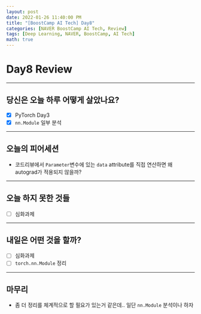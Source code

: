 ```yaml
---
layout: post
date: 2022-01-26 11:40:00 PM
title: "[BoostCamp AI Tech] Day8"
categories: [NAVER BoostCamp AI Tech, Review]
tags: [Deep Learning, NAVER, BoostCamp, AI Tech]
math: true
---
```


# Day8 Review

---

## 당신은 오늘 하루 어떻게 살았나요?
- [x] PyTorch Day3
- [x] `nn.Module` 일부 분석

---

## 오늘의 피어세션
- 코드리뷰에서 `Parameter`변수에 있는 `data` attribute를 직접 연산하면 왜 autograd가 적용되지 않을까?

---

## 오늘 하지 못한 것들
- [ ] 심화과제

---

## 내일은 어떤 것을 할까?
- [ ] 심화과제
- [ ] `torch.nn.Module` 정리

---

## 마무리
- 좀 더 정리를 체계적으로 할 필요가 있는거 같은데.. 일단 `nn.Module` 분석이나 하자

